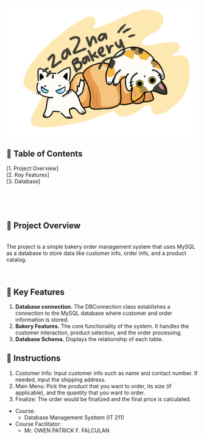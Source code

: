 <p align = "center">
  <img src = "ZZBakery Logo.png"  alt="LogoInsert"> 
</p>


## 🍰 Table of Contents
 [1. Project Overview] <br>
 [2. Key Features] <br>
 [3. Database] <br>

<br>
<br>
<br>

## 🥐 Project Overview<br>
<br> The project is a simple bakery order management system that uses MySQL as a database to store data like customer info, order info, and a product catalog. 
<br>
<br>
<br>

##  🍞 Key Features<br>

1. **Database connection.** The DBConnection class establishes a connection to the MySQL database where customer and order information is stored.
2. **Bakery Features.** The core functionality of the system. It handles the customer interaction, product selection, and the order processing.
3. **Database Schema.** Displays the relationship of each table.

## 🍪 Instructions
1. Customer Info: Input customer info such as name and contact number. If needed, input the shipping address.
2. Main Menu: Pick the product that you want to order, its size (if applicable), and the quantity that you want to order.
3. Finalize: The order would be finalized and the final price is calculated.


- Course:
  - Database Management Systtem (IT 211)
- Course Facilitator:
  - Mr. OWEN PATRICK F. FALCULAN
